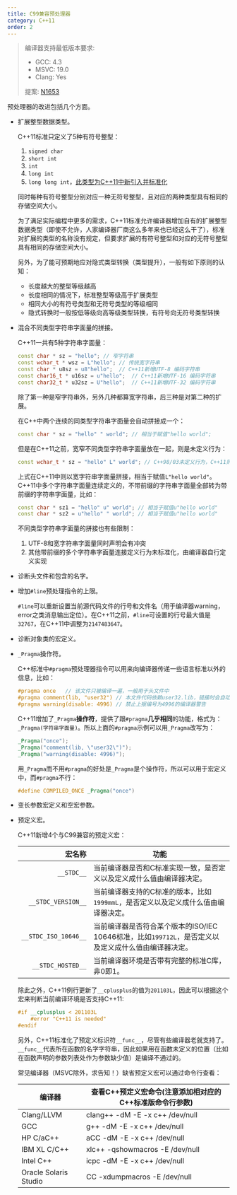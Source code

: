 ```yaml
---
title: C99兼容预处理器
category: C++11
order: 2
---
```


> 编译器支持最低版本要求:
> * GCC: 4.3
> * MSVC: 19.0
> * Clang: Yes
>
> 提案: [N1653](http://www.open-std.org/jtc1/sc22/wg21/docs/papers/2004/n1653.htm)

预处理器的改进包括几个方面。

* 扩展整型数据类型。

  C++11标准只定义了5种有符号整型：

  1. `signed char`
  2. `short int`
  3. `int`
  4. `long int`
  5. `long long int`，[此类型为C++11中新引入并标准化](../long-long/)

  同时每种有符号整型分别对应一种无符号整型，且对应的两种类型具有相同的存储空间大小。

  为了满足实际编程中更多的需求，C++11标准允许编译器增加自有的扩展整型数据类型（即使不允许，人家编译器厂商这么多年来也已经这么干了），标准对扩展的类型的名称没有规定，但要求扩展的有符号整型和对应的无符号整型具有相同的存储空间大小。

  另外，为了能可预期地应对隐式类型转换（类型提升），一般有如下原则的认知：

  * 长度越大的整型等级越高
  * 长度相同的情况下，标准整型等级高于扩展类型
  * 相同大小的有符号类型和无符号类型的等级相同
  * 隐式转换时一般按低等级向高等级类型转换，有符号向无符号类型转换


* 混合不同类型字符串字面量的拼接。

  C++11一共有5种字符串字面量：

  ```c++
  const char * sz = "hello"; // 窄字符串
  const wchar_t * wsz = L"hello"; // 传统宽字符串
  const char * u8sz = u8"hello";  // C++11新增UTF-8 编码字符串
  const char16_t * u16sz = u"hello";  // C++11新增UTF-16 编码字符串
  const char32_t * u32sz = U"hello";  // C++11新增UTF-32 编码字符串
  ```

  除了第一种是窄字符串外，另外几种都算宽字符串，后三种是对第二种的扩展。

  在C++中两个连续的同类型字符串字面量会自动拼接成一个：

  ```c++
  const char * sz = "hello" " world"; // 相当于赋值"hello world";
  ```

  但是在C++11之前，宽窄不同类型字符串字面量放在一起，则是未定义行为：

  ```c++
  const wchar_t * sz = "hello" L" world"; // C++98/03未定义行为，C++11则以宽字符串字面量拼接
  ```

  上式在C++11中则以宽字符串字面量拼接，相当于赋值`L"hello world"`。C++11中多个字符串字面量连续定义的，不带前缀的字符串字面量全部转为带前缀的字符串字面量，比如：

  ```c++
  const char * sz1 = "hello" u" world"; // 相当于赋值u"hello world"
  const char * sz2 = u"hello" " world"; // 相当于赋值u"hello world"
  ```

  不同类型字符串字面量的拼接也有些限制：

  1. UTF-8和宽字符串字面量同时声明会有冲突
  2. 其他带前缀的多个字符串字面量连接定义行为未标准化，由编译器自行定义实现


* 诊断头文件和包含的名字。

* 增加`#line`预处理指令的上限。

  `#line`可以重新设置当前源代码文件的行号和文件名（用于编译器warning，error之类消息输出定位）。在C++11之前，`#line`可设置的行号最大值是`32767`，在C++11中调整为`2147483647`。

* 诊断对象类的宏定义。

* `_Pragma`操作符。

  C++标准中`#pragma`预处理器指令可以用来向编译器传递一些语言标准以外的信息，比如：

  ```c++
  #pragma once   // 该文件只被编译一遍，一般用于头文件中
  #pragma comment(lib, "user32") // 本文件代码依赖user32.lib，链接时会自动寻找并链接
  #pragma warning(disable: 4996) // 禁止上报编号为4996的编译器警告
  ```

  C++11增加了`_Pragma`**操作符**，提供了跟`#pragma`**几乎相同**的功能，格式为：`_Pragma(字符串字面量)`。所以上面的`#pragma`示例可以用`_Pragma`改写为：

  ```c++
  _Pragma("once");
  _Pragma("comment(lib, \"user32\")");
  _Pragma("warning(disable: 4996)");
  ```

  用`_Pragma`而不用`#pragma`的好处是`_Pragma`是个操作符，所以可以用于宏定义中，而`#pragma`不行：

  ```c++
  #define COMPILED_ONCE _Pragma("once")
  ```

* 变长参数宏定义和空宏参数。

* 预定义宏。

  C++11新增4个与C99兼容的预定义宏：

  |                  宏名称 | 功能                                       |
  | -------------------: | ---------------------------------------- |
  |           `__STDC__` | 当前编译器是否和C标准实现一致，是否定义以及定义成什么值由编译器决定。      |
  |   `__STDC_VERSION__` | 当前编译器支持的C标准的版本，比如`1999mmL`，是否定义以及定义成什么值由编译器决定。 |
  | `__STDC_ISO_10646__` | 当前编译器是否符合某个版本的ISO/IEC 10646标准，比如`199712L`，是否定义以及定义成什么值由编译器决定。 |
  |    `__STDC_HOSTED__` | 当前编译器环境是否带有完整的标准C库，非0即1。                 |

  除此之外，C++11例行更新了`__cplusplus`的值为`201103L`，因此可以根据这个宏来判断当前编译环境是否支持C++11:

  ```c++
  #if __cplusplus < 201103L
      #error "C++11 is needed"
  #endif
  ```

  另外，C++11标准化了预定义标识符`__func__`，尽管有些编译器老就支持了。`__func__`代表所在函数的名字字符串，因此如果用在函数未定义的位置（比如在函数声明的参数列表处作为参数缺少值）是编译不通过的。

  常见编译器（MSVC除外，求告知！）缺省预定义宏可以通过命令行查看：

  | 编译器                   | 查看C++预定义宏命令(注意添加相对应的C++标准版命令行参数)  |
  | --------------------- | --------------------------------- |
  | Clang/LLVM            | clang++ -dM -E -x c++ /dev/null   |
  | GCC                   | g++     -dM -E -x c++ /dev/null   |
  | HP C/aC++             | aCC     -dM -E -x c++ /dev/null   |
  | IBM XL C/C++          | xlc++   -qshowmacros -E /dev/null |
  | Intel C++             | icpc    -dM -E -x c++ /dev/null   |
  | Oracle Solaris Studio | CC      -xdumpmacros -E /dev/null |

  ​